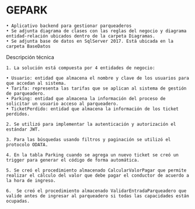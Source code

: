# GEPARK
    • Aplicativo backend para gestionar parqueaderos
    • Se adjunta diagrama de clases con las reglas del negocio y diagrama entidad-relación ubicados dentro de la carpeta Diagramas.
    • Se adjunta base de datos en SqlServer 2017. Está ubicada en la carpeta BaseDatos

Descripción técnica

    1. La solución está compuesta por 4 entidades de negocio:
    
    • Usuario: entidad que almacena el nombre y clave de los usuarios para que accedan al sistema.
    • Tarifa: representa las tarifas que se aplican al sistema de gestión de parqueadero.
    • Parking: entidad que almacena la información del proceso de solicitar un usuario acceso al parqueadero.
    • TicketPerdido: entidad que almacena la información de los ticket perdidos.
    
    2. Se utilizó para implementar la autenticación y autorización el estándar JWT.
    
    3. Para las búsquedas usando filtros y paginación se utilizó el protocolo ODATA.
    
    4. En la tabla Parking cuando se agrega un nuevo ticket se creó un trigger para generar el código de forma automática.
    
    5. Se creó el procedimiento almacenado CalcularValorPagar que permite realizar el cálculo del valor que debe pagar el conductor de acuerdo a la hora de ingreso.
    
    6.  Se creó el procedimiento almacenado ValidarEntradaParqueadero que valide antes de ingresar al parqueadero si todas las capacidades están ocupadas.
